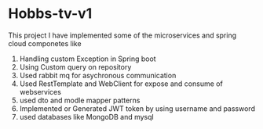 # Hobbs-tv-v1
This project I have implemented some of the microservices and spring cloud componetes like

1. Handling custom Exception in Spring boot
2. Using Custom query on repository
3. Used rabbit mq for asychronous communication
4. Used RestTemplate and WebClient for expose and consume of webservices
5. used dto and modle mapper patterns
6. Implemented or Generated JWT token by using username and password
7. used databases like MongoDB and mysql
